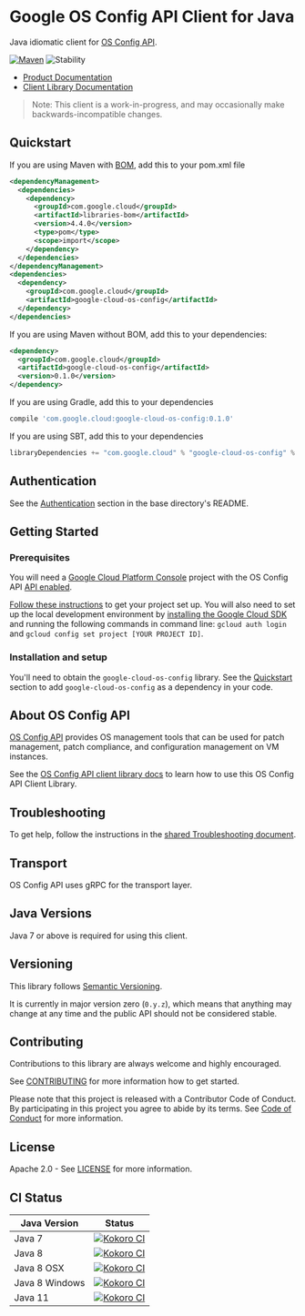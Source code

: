 # Google OS Config API Client for Java

Java idiomatic client for [OS Config API][product-docs].

[![Maven][maven-version-image]][maven-version-link]
![Stability][stability-image]

- [Product Documentation][product-docs]
- [Client Library Documentation][javadocs]

> Note: This client is a work-in-progress, and may occasionally
> make backwards-incompatible changes.

## Quickstart

If you are using Maven with [BOM][libraries-bom], add this to your pom.xml file
```xml
<dependencyManagement>
  <dependencies>
    <dependency>
      <groupId>com.google.cloud</groupId>
      <artifactId>libraries-bom</artifactId>
      <version>4.4.0</version>
      <type>pom</type>
      <scope>import</scope>
    </dependency>
  </dependencies>
</dependencyManagement>
<dependencies>
  <dependency>
    <groupId>com.google.cloud</groupId>
    <artifactId>google-cloud-os-config</artifactId>
  </dependency>
</dependencies>
```

[//]: # ({x-version-update-start:google-cloud-os-config:released})

If you are using Maven without BOM, add this to your dependencies:

```xml
<dependency>
  <groupId>com.google.cloud</groupId>
  <artifactId>google-cloud-os-config</artifactId>
  <version>0.1.0</version>
</dependency>
```

If you are using Gradle, add this to your dependencies
```Groovy
compile 'com.google.cloud:google-cloud-os-config:0.1.0'
```
If you are using SBT, add this to your dependencies
```Scala
libraryDependencies += "com.google.cloud" % "google-cloud-os-config" % "0.1.0"
```
[//]: # ({x-version-update-end})

## Authentication

See the [Authentication][authentication] section in the base directory's README.

## Getting Started

### Prerequisites

You will need a [Google Cloud Platform Console][developer-console] project with the OS Config API [API enabled][enable-api].

[Follow these instructions][create-project] to get your project set up. You will also need to set up the local development environment by
[installing the Google Cloud SDK][cloud-sdk] and running the following commands in command line:
`gcloud auth login` and `gcloud config set project [YOUR PROJECT ID]`.

### Installation and setup

You'll need to obtain the `google-cloud-os-config` library.  See the [Quickstart](#quickstart) section
to add `google-cloud-os-config` as a dependency in your code.

## About OS Config API


[OS Config API][product-docs] provides OS management tools that can be used for patch management, patch compliance, and configuration management on VM instances.

See the [OS Config API client library docs][javadocs] to learn how to
use this OS Config API Client Library.






## Troubleshooting

To get help, follow the instructions in the [shared Troubleshooting document][troubleshooting].

## Transport

OS Config API uses gRPC for the transport layer.

## Java Versions

Java 7 or above is required for using this client.

## Versioning

This library follows [Semantic Versioning](http://semver.org/).


It is currently in major version zero (``0.y.z``), which means that anything may change at any time
and the public API should not be considered stable.


## Contributing


Contributions to this library are always welcome and highly encouraged.

See [CONTRIBUTING][contributing] for more information how to get started.

Please note that this project is released with a Contributor Code of Conduct. By participating in
this project you agree to abide by its terms. See [Code of Conduct][code-of-conduct] for more
information.

## License

Apache 2.0 - See [LICENSE][license] for more information.

## CI Status

Java Version | Status
------------ | ------
Java 7 | [![Kokoro CI][kokoro-badge-image-1]][kokoro-badge-link-1]
Java 8 | [![Kokoro CI][kokoro-badge-image-2]][kokoro-badge-link-2]
Java 8 OSX | [![Kokoro CI][kokoro-badge-image-3]][kokoro-badge-link-3]
Java 8 Windows | [![Kokoro CI][kokoro-badge-image-4]][kokoro-badge-link-4]
Java 11 | [![Kokoro CI][kokoro-badge-image-5]][kokoro-badge-link-5]

[product-docs]: https://cloud.google.com/compute/docs/os-patch-management
[javadocs]: https://googleapis.dev/java/google-cloud-os-config/latest/index.html
[kokoro-badge-image-1]: http://storage.googleapis.com/cloud-devrel-public/java/badges/java-os-config/java7.svg
[kokoro-badge-link-1]: http://storage.googleapis.com/cloud-devrel-public/java/badges/java-os-config/java7.html
[kokoro-badge-image-2]: http://storage.googleapis.com/cloud-devrel-public/java/badges/java-os-config/java8.svg
[kokoro-badge-link-2]: http://storage.googleapis.com/cloud-devrel-public/java/badges/java-os-config/java8.html
[kokoro-badge-image-3]: http://storage.googleapis.com/cloud-devrel-public/java/badges/java-os-config/java8-osx.svg
[kokoro-badge-link-3]: http://storage.googleapis.com/cloud-devrel-public/java/badges/java-os-config/java8-osx.html
[kokoro-badge-image-4]: http://storage.googleapis.com/cloud-devrel-public/java/badges/java-os-config/java8-win.svg
[kokoro-badge-link-4]: http://storage.googleapis.com/cloud-devrel-public/java/badges/java-os-config/java8-win.html
[kokoro-badge-image-5]: http://storage.googleapis.com/cloud-devrel-public/java/badges/java-os-config/java11.svg
[kokoro-badge-link-5]: http://storage.googleapis.com/cloud-devrel-public/java/badges/java-os-config/java11.html
[stability-image]: https://img.shields.io/badge/stability-beta-yellow
[maven-version-image]: https://img.shields.io/maven-central/v/com.google.cloud/google-cloud-os-config.svg
[maven-version-link]: https://search.maven.org/search?q=g:com.google.cloud%20AND%20a:google-cloud-os-config&core=gav
[authentication]: https://github.com/googleapis/google-cloud-java#authentication
[developer-console]: https://console.developers.google.com/
[create-project]: https://cloud.google.com/resource-manager/docs/creating-managing-projects
[cloud-sdk]: https://cloud.google.com/sdk/
[troubleshooting]: https://github.com/googleapis/google-cloud-common/blob/master/troubleshooting/readme.md#troubleshooting
[contributing]: https://github.com/googleapis/java-os-config/blob/master/CONTRIBUTING.md
[code-of-conduct]: https://github.com/googleapis/java-os-config/blob/master/CODE_OF_CONDUCT.md#contributor-code-of-conduct
[license]: https://github.com/googleapis/java-os-config/blob/master/LICENSE

[enable-api]: https://console.cloud.google.com/flows/enableapi?apiid=os-config.googleapis.com
[libraries-bom]: https://github.com/GoogleCloudPlatform/cloud-opensource-java/wiki/The-Google-Cloud-Platform-Libraries-BOM
[shell_img]: https://gstatic.com/cloudssh/images/open-btn.png
